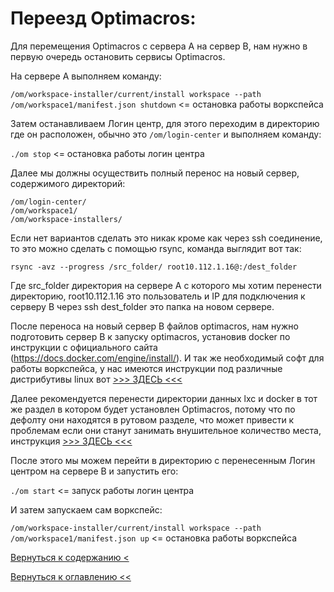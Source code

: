 # Переезд Optimacros:

Для перемещения Optimacros с сервера A на сервер B, нам нужно в первую очередь
остановить сервисы Optimacros.

На сервере A выполняем команду:

```/om/workspace-installer/current/install workspace --path /om/workspace1/manifest.json shutdown```  <= остановка
работы воркспейса

Затем останавливаем Логин центр, для этого переходим в директорию где он расположен, обычно это
```/om/login-center``` и выполняем команду:

```./om stop``` <= остановка работы логин центра

Далее мы должны осуществить полный перенос на новый сервер, содержимого
директорий:
```
/om/login-center/
/om/workspace1/
/om/workspace-installers/
```

Если нет вариантов сделать это никак кроме как через ssh соединение, то это можно сделать с помощью rsync, команда выглядит вот так:

```rsync -avz --progress /src_folder/ root10.112.1.16@:/dest_folder```

Где src_folder директория на сервере А с которого мы хотим перенести директорию, root10.112.1.16 это пользователь и IP для подключения к серверу B через ssh dest_folder это папка на новом сервере.

После переноса на новый сервер B файлов optimacros, нам нужно подготовить сервер B к запуску optimacros, установив docker по инструкции с официального сайта (https://docs.docker.com/engine/install/). И так же необходимый софт для работы воркспейса, у нас имеются инструкции под различные дистрибутивы linux вот [>>> ЗДЕСЬ <<<](softInstallWs.md)

Далее рекомендуется перенести директории данных lxc и docker в тот же раздел в котором будет установлен Optimacros, потому что по дефолту они находятся в рутовом разделе, что может привести к проблемам если они станут занимать внушительное количество места, инструкция [>>> ЗДЕСЬ <<<](dockerAndLxcChangeDataFolder.md)

После этого мы можем перейти в директорию с перенесенным Логин центром на сервере B и запустить его:

```./om start``` <= запуск работы логин центра

И затем запускаем сам воркспейс:

```/om/workspace-installer/current/install workspace --path /om/workspace1/manifest.json up```  <= остановка
работы воркспейса


[Вернуться к содержанию <](contents.md)

[Вернуться к оглавлению <<](index.md)